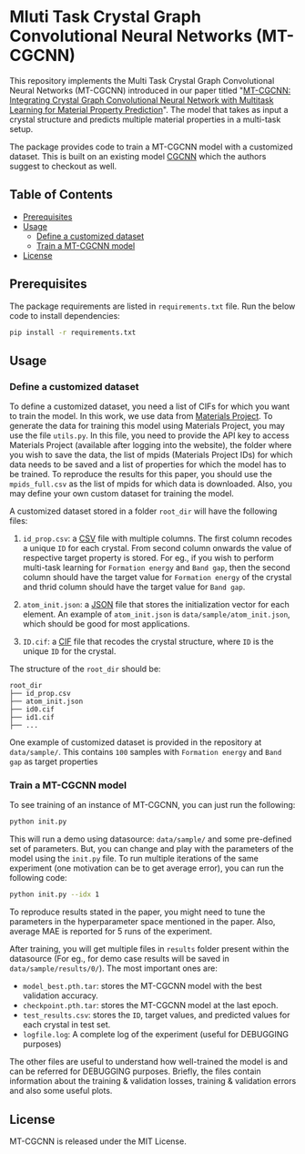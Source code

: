 # Mluti Task Crystal Graph Convolutional Neural Networks (MT-CGCNN)

This repository implements the Multi Task Crystal Graph Convolutional Neural Networks (MT-CGCNN) introduced in our paper titled "[MT-CGCNN: Integrating Crystal Graph Convolutional Neural Network with Multitask Learning for Material Property Prediction](https://arxiv.org/abs/1811.05660)". The model that takes as input a crystal structure and predicts multiple material properties in a multi-task setup.

The package provides code to train a MT-CGCNN model with a customized dataset. This is built on an existing model [CGCNN](https://github.com/txie-93/cgcnn) which the authors suggest to checkout as well.

## Table of Contents

- [Prerequisites](#prerequisites)
- [Usage](#usage)
  - [Define a customized dataset](#define-a-customized-dataset)
  - [Train a MT-CGCNN model](#train-a-cgcnn-model)
- [License](#license)

##  Prerequisites

The package requirements are listed in `requirements.txt` file. Run the below code to install dependencies:

```bash
pip install -r requirements.txt
```

## Usage

### Define a customized dataset 

To define a customized dataset, you need a list of CIFs for which you want to train the model.
In this work, we use data from [Materials Project](https://www.materialsproject.org/). To generate the data for training this model using Materials Project, you may use the file `utils.py`. In this file, you need to provide the API key to access Materials Project (available after logging into the website), the folder where you wish to save the data, the list of mpids (Materials Project IDs) for which data needs to be saved and a list of properties for which the model has to be trained. To reproduce the results for this paper, you should use the `mpids_full.csv` as the list of mpids for which data is downloaded. Also, you may define your own custom dataset for training the model.

A customized dataset stored in a folder `root_dir` will have the following files:

1. `id_prop.csv`: a [CSV](https://en.wikipedia.org/wiki/Comma-separated_values) file with multiple columns. The first column recodes a unique `ID` for each crystal. From second column onwards the value of respective target property is stored. For eg., if you wish to perform multi-task learning for `Formation energy` and `Band gap`, then the second column should have the target value for `Formation energy` of the crystal and thrid column should have the target value for `Band gap`.

2. `atom_init.json`: a [JSON](https://en.wikipedia.org/wiki/JSON) file that stores the initialization vector for each element. An example of `atom_init.json` is `data/sample/atom_init.json`, which should be good for most applications.

3. `ID.cif`: a [CIF](https://en.wikipedia.org/wiki/Crystallographic_Information_File) file that recodes the crystal structure, where `ID` is the unique `ID` for the crystal.

The structure of the `root_dir` should be:

```
root_dir
├── id_prop.csv
├── atom_init.json
├── id0.cif
├── id1.cif
├── ...
```

One example of customized dataset is provided in the repository at `data/sample/`. This contains `100` samples with `Formation energy` and `Band gap` as target properties

### Train a MT-CGCNN model

To see training of an instance of MT-CGCNN, you can just run the following:

```bash
python init.py
```
This will run a demo using datasource: `data/sample/` and some pre-defined set of parameters. But, you can change and play with the parameters of the model using the `init.py` file. To run multiple iterations of the same experiment (one motivation can be to get average error), you can run the following code:

```bash
python init.py --idx 1
```

To reproduce results stated in the paper, you might need to tune the parameters in the hyperparameter space mentioned in the paper. Also, average MAE is reported for 5 runs of the experiment.

After training, you will get multiple files in `results` folder present within the datasource (For eg., for demo case results will be saved in `data/sample/results/0/`). The most important ones are:

- `model_best.pth.tar`: stores the MT-CGCNN model with the best validation accuracy.
- `checkpoint.pth.tar`: stores the MT-CGCNN model at the last epoch.
- `test_results.csv`: stores the `ID`, target values, and predicted values for each crystal in test set.
- `logfile.log`: A complete log of the experiment (useful for DEBUGGING purposes)

The other files are useful to understand how well-trained the model is and can be referred for DEBUGGING purposes. Briefly, the files contain information about the training & validation losses, training & validation errors and also some useful plots.

## License

MT-CGCNN is released under the MIT License.
